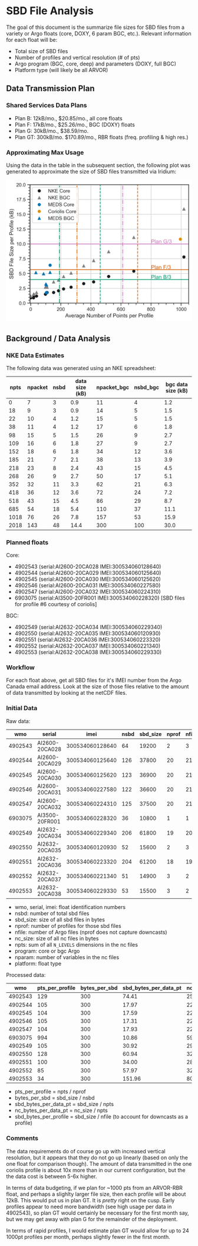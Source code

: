 # SBD File Analysis

The goal of this document is the summarize file sizes for SBD files from
a variety or Argo floats (core, DOXY, 6 param BGC, etc.). Relevant information
for each float will be:

- Total size of SBD files
- Number of profiles and vertical resolution (# of pts)
- Argo program (BGC, core, deep) and parameters (DOXY, full BGC)
- Platform type (will likely be all ARVOR)

## Data Transmission Plan

### Shared Services Data Plans

- Plan B: 12kB/mo., $20.85/mo., all core floats
- Plan F: 17kB/mo., $25.26/mo., BGC (DOXY) floats
- Plan G: 30kB/mo., $38.59/mo.
- Plan GT: 300kB/mo. $170.89/mo., RBR floats (freq. profiling & high res.)

### Approximating Max Usage

Using the data in the table in the subsequent section, the following plot was
generated to approximate the size of SBD files transmitted via Iridium:

![data plan plot](https://raw.githubusercontent.com/ArgoCanada/argo-dm/master/figures/approximate_data_usage.png?token=ADDT6M5YJFYADQVKWEAUSULAHY5MQ)

## Background / Data Analysis

### NKE Data Estimates

The following data was generated using an NKE spreadsheet:

|npts|npacket|nsbd|data size (kB)|npacket_bgc|nsbd_bgc|bgc data size (kB)|
|----|-------|----|--------------|-----------|--------|------------------|
|0   |7      |3   |0.9           |11         |4       |1.2               |
|18  |9      |3   |0.9           |14         |5       |1.5               |
|22  |10     |4   |1.2           |15         |5       |1.5               |
|38  |11     |4   |1.2           |17         |6       |1.8               |
|98  |15     |5   |1.5           |26         |9       |2.7               |
|109 |16     |6   |1.8           |27         |9       |2.7               |
|152 |18     |6   |1.8           |34         |12      |3.6               |
|185 |21     |7   |2.1           |38         |13      |3.9               |
|218 |23     |8   |2.4           |43         |15      |4.5               |
|268 |26     |9   |2.7           |50         |17      |5.1               |
|352 |32     |11  |3.3           |62         |21      |6.3               |
|418 |36     |12  |3.6           |72         |24      |7.2               |
|518 |43     |15  |4.5           |86         |29      |8.7               |
|685 |54     |18  |5.4           |110        |37      |11.1              |
|1018|76     |26  |7.8           |157        |53      |15.9              |
|2018|143    |48  |14.4          |300        |100     |30.0              |

### Planned floats

Core:

- 4902543 (serial:AI2600-20CA028 IMEI:300534060128640)
- 4902544 (serial:AI2600-20CA029 IMEI:300534060125640)
- 4902545 (serial:AI2600-20CA030 IMEI:300534060125620)
- 4902546 (serial:AI2600-20CA031 IMEI:300534060227580)
- 4902547 (serial:AI2600-20CA032 IMEI:300534060224310)
- 6903075 (serial:AI3500-20FR001 IMEI:300534060228320) [SBD files for profile #6 courtesy of coriolis]

BGC:

- 4902549 (serial:AI2632-20CA034 IMEI:300534060229340)
- 4902550 (serial:AI2632-20CA035 IMEI:300534060120930)
- 4902551 (serial:AI2632-20CA036 IMEI:300534060223320)
- 4902552 (serial:AI2632-20CA037 IMEI:300534060221340)
- 4902553 (serial:AI2632-20CA038 IMEI:300534060229330)

### Workflow

For each float above, get all SBD files for it's IMEI number from the Argo
Canada email address. Look at the size of those files relative to the amount
of data transmitted by looking at the netCDF files.

### Initial Data

Raw data:

|wmo    |serial        |imei           |nsbd|sbd_size|nprof|nfile|nc_size|npts|program|nparam|platform|
|-------|--------------|---------------|----|--------|-----|-----|-------|----|-------|------|--------|
|4902543|AI2600-20CA028|300534060128640|64  |19200   |2    |3    |65040  |258 |core   |64    |arvor   |
|4902544|AI2600-20CA029|300534060125640|126 |37800   |20   |21   |467532 |2103|core   |64    |arvor   |
|4902545|AI2600-20CA030|300534060125620|123 |36900   |20   |21   |471660 |2097|core   |64    |arvor   |
|4902546|AI2600-20CA031|300534060227580|122 |36600   |20   |21   |467952 |2114|core   |64    |arvor   |
|4902547|AI2600-20CA032|300534060224310|125 |37500   |20   |21   |467340 |2091|core   |64    |arvor   |
|6903075|AI3500-20FR001|300534060228320|36  |10800   |1    |1    |59572  |994 |core   |64    |arvor   |
|4902549|AI2632-20CA034|300534060229340|206 |61800   |19   |20   |579772 |1999|bgc    |72    |arvor   |
|4902550|AI2632-20CA035|300534060120930|52  |15600   |2    |3    |84356  |256 |bgc    |72    |arvor   |
|4902551|AI2632-20CA036|300534060223320|204 |61200   |18   |19   |518872 |1800|bgc    |72    |arvor   |
|4902552|AI2632-20CA037|300534060221340|51  |14900   |3    |2    |84408  |257 |bgc    |72    |arvor   |
|4902553|AI2632-20CA038|300534060229330|53  |15500   |3    |2    |82292  |102 |bgc    |72    |arvor   |

- wmo, serial, imei: float identification numbers
- nsbd: number of total sbd files
- sbd_size: size of all sbd files in bytes
- nprof: number of profiles for those sbd files
- nfile: number of Argo files (nprof does not capture downcasts)
- nc_size: size of all nc files in bytes
- npts: sum of all `N_LEVELS` dimensions in the nc files
- program: core or bgc Argo
- nparam: number of variables in the nc files
- platform: float type

Processed data:

|wmo    |pts_per_profile|bytes_per_sbd|sbd_bytes_per_data_pt|nc_bytes_per_data_pt|sbd_bytes_per_profile|
|-------|---------------|-------------|---------------------|--------------------|---------------------|
|4902543|129            |300          |74.41                |252.09              |6400                 |
|4902544|105            |300          |17.97                |222.31              |1800                 |
|4902545|104            |300          |17.59                |224.92              |1757                 |
|4902546|105            |300          |17.31                |221.35              |1743                 |
|4902547|104            |300          |17.93                |223.50              |1785                 |
|6903075|994            |300          |10.86                |59.93               |10800                |
|4902549|105            |300          |30.92                |290.03              |3090                 |
|4902550|128            |300          |60.94                |329.51              |5200                 |
|4902551|100            |300          |34.00                |288.26              |3221                 |
|4902552|85             |300          |57.97                |328.46              |4967                 |
|4902553|34             |300          |151.96               |806.78              |5167                 |

- pts_per_profile = npts / nprof
- bytes_per_sbd = sbd_size / nsbd
- sbd_bytes_per_data_pt = sbd_size / npts
- nc_bytes_per_data_pt = nc_size / npts
- sbd_bytes_per_profile = sbd_size / nfile (to account for downcasts as a profile)

### Comments

The data requirements do of course go up with increased vertical resolution,
but it appears that they do not go up linearly (based on only the one float
for comparison though). The amount of data transmitted in the one coriolis
profile is about 10x more than in our current configuration, but the the data
cost is between 5-6x higher.

In terms of data budgeting, if we plan for ~1000 pts from an ARVOR-RBR float,
and perhaps a slighlty larger file size, then each profile will be about 12kB.
This would put us in plan GT. It is *pretty* right on the cusp. Early profiles
appear to need more bandwidth (see high usage per data in 4902543), so plan
GT would certainly be necessary for the first month say, but we may get away
with plan G for the remainder of the deployment.

In terms of rapid profiles, I would estimate plan GT would allow for up to
24 1000pt profiles per month, perhaps slightly fewer in the first month.
